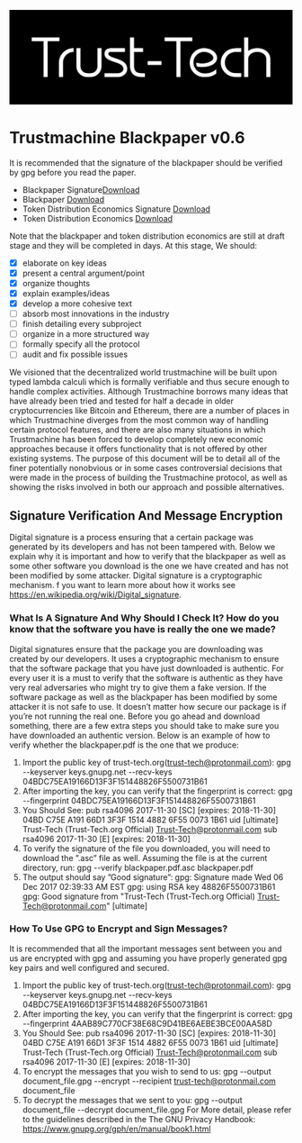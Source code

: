![trust-tech.org](trust-tech.jpg)
# Trustmachine Blackpaper v0.6
It is recommended that the signature of the blackpaper should be verified by gpg before you read the paper.
* Blackpaper Signature[Download](https://github.com/trust-tech/blackpaper/raw/master/blackpaper.pdf.asc)
* Blackpaper [Download](https://github.com/trust-tech/blackpaper/raw/master/blackpaper.pdf)
* Token Distribution Economics Signature [Download](https://github.com/trust-tech/blackpaper/raw/master/tokendistribution.pdf.asc)
* Token Distribution Economics [Download](https://github.com/trust-tech/blackpaper/raw/master/tokendistribution.pdf)


Note that the blackpaper and token distribution economics are still at draft stage and they will be completed in days. At this stage, We should:

- [x] elaborate on key ideas
- [x] present a central argument/point
- [x] organize thoughts
- [x] explain examples/ideas
- [x] develop a more cohesive text
- [ ] absorb most innovations in the industry
- [ ] finish detailing every subproject
- [ ] organize in a more structured way
- [ ] formally specify all the protocol
- [ ] audit and fix possible issues

We visioned that the decentralized world trustmachine will be built upon typed lambda calculi which is formally verifiable and thus secure enough to handle complex activities. Although Trustmachine borrows many ideas that have already been tried and tested for half a decade in older cryptocurrencies like Bitcoin and Ethereum, there are a number of places in which Trustmachine diverges from the most common way of handling certain protocol features, and there are also many situations in which Trustmachine has been forced to develop completely new economic approaches because it offers functionality that is not offered by other existing systems. The purpose of this document will be to detail all of the finer potentially nonobvious or in some cases controversial decisions that were made in the process of building the Trustmachine protocol, as well as showing the risks involved in both our approach and possible alternatives.

## Signature Verification And Message Encryption
Digital signature is a process ensuring that a certain package was generated by its developers and has not been tampered with.
Below we explain why it is important and how to verify that the blackpaper as well as some other software you download is the one
we have created and has not been modified by some attacker. Digital signature is a cryptographic mechanism. 
f you want to learn
more about how it works see https://en.wikipedia.org/wiki/Digital_signature.
### What Is A Signature And Why Should I Check It? How do you know that the software you have is really the one we made?
Digital signatures ensure that the package you are downloading was created by our developers. It uses a cryptographic mechanism to
ensure that the software package that you have just downloaded is authentic. For every user it is a must to verify that the software
is authentic as they have very real adversaries who might try to give them a fake version. If the software package as well as the
blackpaper has been modified by some attacker it is not safe to use. It doesn’t matter how secure our package is if you’re not running
the real one. Before you go ahead and download something, there are a few extra steps you should take to make sure you have
downloaded an authentic version. Below is an example of how to verify whether the blackpaper.pdf is the one that we produce:
1. Import the public key of trust-tech.org(trust-tech@protonmail.com):
    gpg --keyserver keys.gnupg.net --recv-keys 04BDC75EA19166D13F3F151448826F5500731B61
2. After importing the key, you can verify that the fingerprint is correct:
    gpg --fingerprint 04BDC75EA19166D13F3F151448826F5500731B61
3. You Should See:
    pub   rsa4096 2017-11-30 [SC] [expires: 2018-11-30]
          04BD C75E A191 66D1 3F3F  1514 4882 6F55 0073 1B61
    uid           [ultimate] Trust-Tech (Trust-Tech.org Official) <Trust-Tech@protonmail.com>
    sub   rsa4096 2017-11-30 [E] [expires: 2018-11-30]
4. To verify the signature of the file you downloaded, you will need to download the ”.asc” file as well. Assuming the file is at the current directory, run:
    gpg --verify blackpaper.pdf.asc blackpaper.pdf
5. The output should say ”Good signature”:
    gpg: Signature made Wed 06 Dec 2017 02:39:33 AM EST
    gpg:                using RSA key 48826F5500731B61
    gpg: Good signature from "Trust-Tech (Trust-Tech.org Official) <Trust-Tech@protonmail.com>" [ultimate]
### How To Use GPG to Encrypt and Sign Messages?
It is recommended that all the important messages sent between you and us are encrypted with gpg and assuming you have properly generated gpg key pairs and well configured and secured.
1. Import
the public key of trust-tech.org(trust-tech@protonmail.com):
    gpg --keyserver keys.gnupg.net --recv-keys 04BDC75EA19166D13F3F151448826F5500731B61
2. After importing the key, you can verify that the fingerprint is correct:
gpg --fingerprint 4AAB89C770CF38E68C9D41BE6AEBE3BCE00AA58D
3. You Should See:
    pub   rsa4096 2017-11-30 [SC] [expires: 2018-11-30]
          04BD C75E A191 66D1 3F3F  1514 4882 6F55 0073 1B61
    uid           [ultimate] Trust-Tech (Trust-Tech.org Official) <Trust-Tech@protonmail.com>
    sub   rsa4096 2017-11-30 [E] [expires: 2018-11-30]
4. To encrypt the messages that you wish to send to us:
    gpg --output document_file.gpg --encrypt --recipient trust-tech@protonmail.com document_file
5. To decrypt the messages that we sent to you:
    gpg --output document_file --decrypt document_file.gpg
For More detail, please refer to the guidelines described in the The GNU Privacy Handbook:
https://www.gnupg.org/gph/en/manual/book1.html
